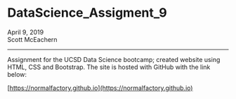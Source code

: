 # DataScience_Assigment_9  
April 9, 2019  
Scott McEachern  
  
  
---
Assignment for the UCSD Data Science bootcamp; created website using HTML, CSS and Bootstrap. 
The site is hosted with GitHub with the link below:

[https://normalfactory.github.io](https://normalfactory.github.io)
